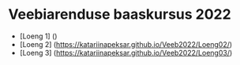 # Veebiarenduse baaskursus 2022
- [Loeng 1] ()
- [Loeng 2] (https://katariinapeksar.github.io/Veeb2022/Loeng02/)
- [Loeng 3] (https://katariinapeksar.github.io/Veeb2022/Loeng03/)